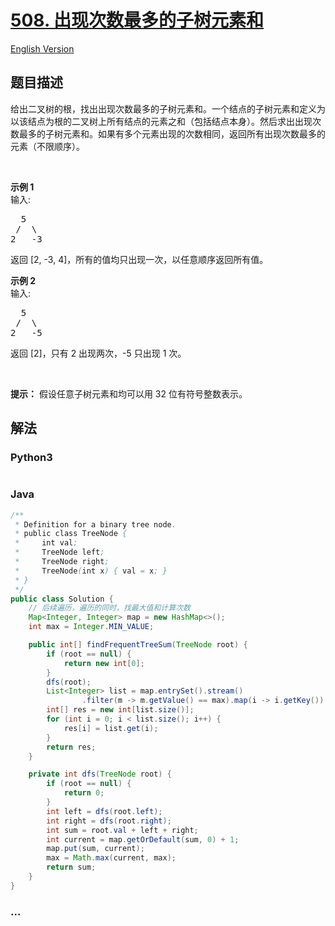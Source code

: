 # [508. 出现次数最多的子树元素和](https://leetcode-cn.com/problems/most-frequent-subtree-sum)

[English Version](/solution/0500-0599/0508.Most%20Frequent%20Subtree%20Sum/README_EN.md)

## 题目描述

<!-- 这里写题目描述 -->
<p>给出二叉树的根，找出出现次数最多的子树元素和。一个结点的子树元素和定义为以该结点为根的二叉树上所有结点的元素之和（包括结点本身）。然后求出出现次数最多的子树元素和。如果有多个元素出现的次数相同，返回所有出现次数最多的元素（不限顺序）。</p>

<p>&nbsp;</p>

<p><strong>示例 1</strong><br>
输入:</p>

<pre>  5
 /  \
2   -3
</pre>

<p>返回&nbsp;[2, -3, 4]，所有的值均只出现一次，以任意顺序返回所有值。</p>

<p><strong>示例&nbsp;2</strong><br>
输入:</p>

<pre>  5
 /  \
2   -5
</pre>

<p>返回&nbsp;[2]，只有 2 出现两次，-5 只出现 1 次。</p>

<p>&nbsp;</p>

<p><strong>提示：</strong>&nbsp;假设任意子树元素和均可以用 32 位有符号整数表示。</p>

## 解法

<!-- 这里可写通用的实现逻辑 -->

<!-- tabs:start -->

### **Python3**

<!-- 这里可写当前语言的特殊实现逻辑 -->

```python

```

### **Java**

<!-- 这里可写当前语言的特殊实现逻辑 -->

```java
/**
 * Definition for a binary tree node.
 * public class TreeNode {
 *     int val;
 *     TreeNode left;
 *     TreeNode right;
 *     TreeNode(int x) { val = x; }
 * }
 */
public class Solution {
    // 后续遍历，遍历的同时，找最大值和计算次数
    Map<Integer, Integer> map = new HashMap<>();
    int max = Integer.MIN_VALUE;

    public int[] findFrequentTreeSum(TreeNode root) {
        if (root == null) {
            return new int[0];
        }
        dfs(root);
        List<Integer> list = map.entrySet().stream()
                .filter(m -> m.getValue() == max).map(i -> i.getKey()).collect(Collectors.toList());
        int[] res = new int[list.size()];
        for (int i = 0; i < list.size(); i++) {
            res[i] = list.get(i);
        }
        return res;
    }

    private int dfs(TreeNode root) {
        if (root == null) {
            return 0;
        }
        int left = dfs(root.left);
        int right = dfs(root.right);
        int sum = root.val + left + right;
        int current = map.getOrDefault(sum, 0) + 1;
        map.put(sum, current);
        max = Math.max(current, max);
        return sum;
    }
}
```

### **...**

```

```

<!-- tabs:end -->
